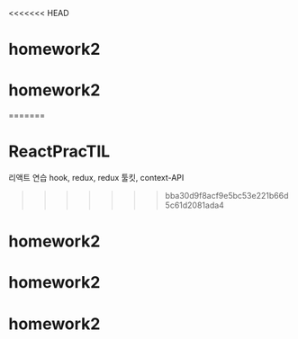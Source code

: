 <<<<<<< HEAD
# homework2
# homework2
=======
# ReactPracTIL
리액트 연습
hook, redux, redux 툴킷, context-API
>>>>>>> bba30d9f8acf9e5bc53e221b66d5c61d2081ada4
# homework2
# homework2
# homework2
